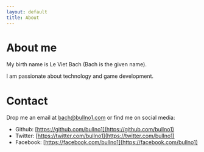 ```yaml
---
layout: default
title: About
---
```


# About me

My birth name is Le Viet Bach (Bach is the given name).

I am passionate about technology and game development.

# Contact

Drop me an email at bach@bullno1.com or find me on social media:

- Github: [https://github.com/bullno1](https://github.com/bullno1)
- Twitter: [https://twitter.com/bullno1](https://twitter.com/bullno1)
- Facebook: [https://facebook.com/bullno1](https://facebook.com/bullno1)
